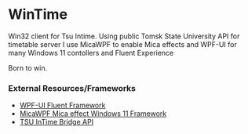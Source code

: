 # WinTime
Win32 client for Tsu Intime. 
Using public Tomsk State University API for timetable server
I use MicaWPF to enable Mica effects and WPF-UI for many Windows 11 contollers and Fluent Experience

Born to win.

### External Resources/Frameworks
 - [WPF-UI Fluent Framework](https://github.com/lepo.co/wpf-ui)
 - [MicaWPF Mica effect Windows 11 Framework](https://github.com/Simnico99/MicaWPF)
 - [TSU InTime Bridge API](https://miniapps.intime.tsu.ru/docs/docs/libraries/tsu-intime-bridge/)
